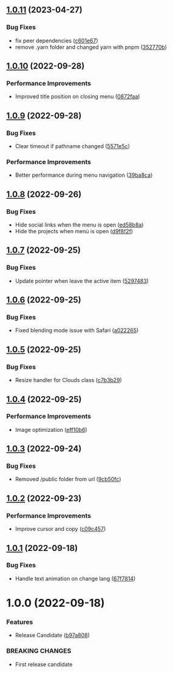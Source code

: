 ## [1.0.11](https://github.com/Giulico/folio-2022/compare/v1.0.10...v1.0.11) (2023-04-27)


### Bug Fixes

* fix peer dependencies ([c601e67](https://github.com/Giulico/folio-2022/commit/c601e67e3caa17fcabba90f9f64a03d3c81720fb))
* remove .yarn folder and changed yarn with pnpm ([352770b](https://github.com/Giulico/folio-2022/commit/352770b084229f86b17f3f42497f01b068035912))

## [1.0.10](https://github.com/Giulico/folio-2022/compare/v1.0.9...v1.0.10) (2022-09-28)


### Performance Improvements

* Improved title position on closing menu ([0872faa](https://github.com/Giulico/folio-2022/commit/0872faa2e2967617e8fa23166cb4f0c3ecb76b00))

## [1.0.9](https://github.com/Giulico/folio-2022/compare/v1.0.8...v1.0.9) (2022-09-28)


### Bug Fixes

* Clear timeout if pathname changed ([5571e5c](https://github.com/Giulico/folio-2022/commit/5571e5c00807063b4e9c08a3027174c903711d67))


### Performance Improvements

* Better performance during menu navigation ([39ba8ca](https://github.com/Giulico/folio-2022/commit/39ba8ca5a26394242868280fb3fadeae61262ba9))

## [1.0.8](https://github.com/Giulico/folio-2022/compare/v1.0.7...v1.0.8) (2022-09-26)


### Bug Fixes

* Hide social links when the menu is open ([ed58b8a](https://github.com/Giulico/folio-2022/commit/ed58b8ae26c5ad271919a42fcdd13858dd05b9e3))
* Hide the projects when menù is open ([d9f8f2f](https://github.com/Giulico/folio-2022/commit/d9f8f2fca7032862f5b65695053b400598da5807))

## [1.0.7](https://github.com/Giulico/folio-2022/compare/v1.0.6...v1.0.7) (2022-09-25)


### Bug Fixes

* Update pointer when leave the active item ([5297483](https://github.com/Giulico/folio-2022/commit/52974836c2cba72b6a2205144079ecf31418c6cc))

## [1.0.6](https://github.com/Giulico/folio-2022/compare/v1.0.5...v1.0.6) (2022-09-25)


### Bug Fixes

* Fixed blending mode issue with Safari ([a022265](https://github.com/Giulico/folio-2022/commit/a022265675e220210e9e180bc51909f979bacf13))

## [1.0.5](https://github.com/Giulico/folio-2022/compare/v1.0.4...v1.0.5) (2022-09-25)


### Bug Fixes

* Resize handler for Clouds class ([c7b3b29](https://github.com/Giulico/folio-2022/commit/c7b3b29618a4dd4f5a3eff8a9fbd6226b6653b16))

## [1.0.4](https://github.com/Giulico/folio-2022/compare/v1.0.3...v1.0.4) (2022-09-25)


### Performance Improvements

* Image optimization ([eff10b6](https://github.com/Giulico/folio-2022/commit/eff10b61e6867d50e5609822fffcd4152a2e399b))

## [1.0.3](https://github.com/Giulico/folio-2022/compare/v1.0.2...v1.0.3) (2022-09-24)


### Bug Fixes

* Removed /public folder from url ([9cb50fc](https://github.com/Giulico/folio-2022/commit/9cb50fc67717c6e58c9cac7ca46ec1b0f9de440b))

## [1.0.2](https://github.com/Giulico/folio-2022/compare/v1.0.1...v1.0.2) (2022-09-23)


### Performance Improvements

* Improve cursor and copy ([c09c457](https://github.com/Giulico/folio-2022/commit/c09c4577c3317dae3bab66524bb549d94930e544))

## [1.0.1](https://github.com/Giulico/folio-2022/compare/v1.0.0...v1.0.1) (2022-09-18)


### Bug Fixes

* Handle text animation on change lang ([67f7814](https://github.com/Giulico/folio-2022/commit/67f781479da1c8eb350bf14531efe40db69d0f92))

# 1.0.0 (2022-09-18)


### Features

* Release Candidate ([b97a808](https://github.com/Giulico/folio-2022/commit/b97a80881f1a40a086e27ce386d7b016540bc8c9))


### BREAKING CHANGES

* First release candidate
